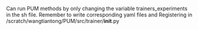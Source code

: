 Can run PUM methods by only changing the variable trainers_experiments in the sh file. Remember to write corresponding yaml files and Registering in /scratch/wangtiantong/PUM/src/trainer/__init__.py